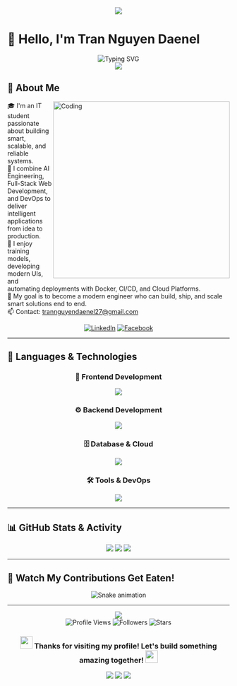 <div align="center">
  <img src="https://capsule-render.vercel.app/api?type=waving&color=gradient&customColorList=6,11,20&height=200&section=header&text=Hello%20World!&fontSize=80&fontColor=fff&animation=twinkling&fontAlignY=35"/>
</div>

# 👋 Hello, I'm Tran Nguyen Daenel

<div align="center">
  <img src="https://readme-typing-svg.demolab.com?font=Fira+Code&size=24&duration=3000&pause=1000&color=00D9FF&center=true&vCenter=true&width=800&lines=A+passionate+Full+Stack+Developer;From+Vietnam;Building+amazing+tech+products;Always+learning+and+growing" alt="Typing SVG" />
</div>

<div align="center">
  <img src="https://user-images.githubusercontent.com/73097560/115834477-dbab4500-a447-11eb-908a-139a6edaec5c.gif">
</div>

## 🚀 About Me

<img align="right" alt="Coding" width="400" src="https://cdn.dribbble.com/users/1162077/screenshots/3848914/programmer.gif">

🎓 I'm an IT student passionate about building smart, scalable, and reliable systems.  
🤖 I combine AI Engineering, Full-Stack Web Development, and DevOps to deliver intelligent applications from idea to production.  
🧠 I enjoy training models, developing modern UIs, and automating deployments with Docker, CI/CD, and Cloud Platforms.  
📌 My goal is to become a modern engineer who can build, ship, and scale smart solutions end to end.  
📫 Contact: trannguyendaenel27@gmail.com  

<div align="center">
  
[![LinkedIn](https://img.shields.io/badge/LinkedIn-0077B5?style=for-the-badge&logo=linkedin&logoColor=white)](https://www.linkedin.com/in/tndaenel27-50477b340/) 
[![Facebook](https://img.shields.io/badge/Facebook-1877F2?style=for-the-badge&logo=facebook&logoColor=white)](https://www.facebook.com/daenel.trannguyen.5/)

</div>

---

## 🚀 Languages & Technologies

<div align="center">

### 🎨 Frontend Development
<p>
  <img src="https://skillicons.dev/icons?i=react,nextjs,typescript,javascript,html,css,tailwind" />
</p>

### ⚙️ Backend Development  
<p>
  <img src="https://skillicons.dev/icons?i=nodejs,nestjs,python,php,laravel" />
</p>

### 🗄️ Database & Cloud
<p>
  <img src="https://skillicons.dev/icons?i=mongodb,postgresql,mysql,redis,firebase,supabase,aws,gcp,azure,docker" />
</p>

### 🛠️ Tools & DevOps
<p>
  <img src="https://skillicons.dev/icons?i=git,github,gitlab,vscode,postman,linux" />
</p>

</div>

---

## 📊 GitHub Stats & Activity

<div align="center">
  <img src="https://github-readme-stats.vercel.app/api?username=tndaenel27&show_icons=true&theme=tokyonight&count_private=true&hide_border=true" />
  <img src="https://github-readme-streak-stats.herokuapp.com/?user=tndaenel27&theme=tokyonight&hide_border=true" />
  <img src="https://github-readme-activity-graph.vercel.app/graph?username=tndaenel27&theme=tokyo-night&hide_border=true&area=true" />
</div>

---

## 🐍 Watch My Contributions Get Eaten!

<div align="center">
  <img src="https://raw.githubusercontent.com/tndaenel27/tndaenel27/output/github-contribution-grid-snake.svg" alt="Snake animation" />
</div>

---

<div align="center">
  <img src="https://capsule-render.vercel.app/api?type=waving&color=gradient&customColorList=6,11,20&height=150&section=footer&animation=twinkling"/>
</div>

<div align="center">
  <img src="https://komarev.com/ghpvc/?username=tndaenel27&color=blueviolet&style=for-the-badge&label=Profile+Views" alt="Profile Views" />
  <img src="https://img.shields.io/github/followers/tndaenel27?style=for-the-badge&color=blue" alt="Followers" />
  <img src="https://img.shields.io/github/stars/tndaenel27?style=for-the-badge&color=yellow" alt="Stars" />
</div>

<div align="center">
  <h3>
    <img src="https://media.giphy.com/media/hvRJCLFzcasrR4ia7z/giphy.gif" width="28">
    Thanks for visiting my profile! Let's build something amazing together!
    <img src="https://media.giphy.com/media/hvRJCLFzcasrR4ia7z/giphy.gif" width="28">
  </h3>
</div>

<div align="center">
  <img src="https://forthebadge.com/images/badges/built-with-love.svg" />
  <img src="https://forthebadge.com/images/badges/powered-by-coffee.svg" />
  <img src="https://forthebadge.com/images/badges/open-source.svg" />
</div>
